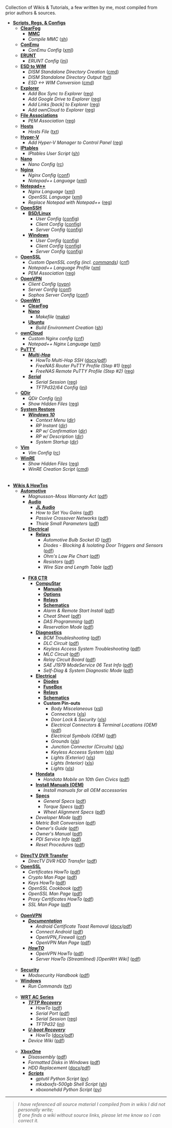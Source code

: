 Collection of Wikis & Tutorials, a few written by me, most compiled from prior authors & sources.

* [**Scripts, Regs, & Configs**](https://github.com/JW0914/Wikis/tree/master/Scripts%2BConfigs)
  * [**ClearFog**](https://github.com/JW0914/Wikis/tree/master/ClearFog)
    * [**MMC**](https://github.com/JW0914/Wikis/tree/master/ClearFog/MMC)
    * _Compile MMC_ ([sh](https://github.com/JW0914/Wikis/blob/master/ClearFog/compile_mmc.sh))
  * [**ConEmu**](https://github.com/JW0914/Wikis/tree/master/Scripts%2BConfigs/ConEmu)
    * _ConEmu Config_ ([xml](https://github.com/JW0914/Wikis/blob/master/Scripts%2BConfigs/ConEmu/ConEmu.xml))
  * [**ERUNT**](https://github.com/JW0914/Wikis/tree/master/Scripts%2BConfigs/ERUNT)
    * _ERUNT Config_ ([ini](https://github.com/JW0914/Wikis/blob/master/Scripts%2BConfigs/ERUNT/ERUNT.ini))
  * [**ESD to WIM**](https://github.com/JW0914/Wikis/tree/master/Scripts%2BConfigs/ESD%20to%20WIM)
    * _DISM Standalone Directory Creation_ ([cmd](https://github.com/JW0914/Wikis/tree/master/Scripts%2BConfigs/ESD%20to%20WIM/DISM-Creation.cmd))
    * _DISM Standalone Directory Output_ ([txt](https://github.com/JW0914/Wikis/tree/master/Scripts%2BConfigs/ESD%20to%20WIM/DISM%20Directory%20Output.txt))
    * _ESD <-> WIM Conversion_ ([cmd](https://github.com/JW0914/Wikis/tree/master/Scripts%2BConfigs/ESD%20to%20WIM/ESD-2-WIM.cmd))
  * [**Explorer**](https://github.com/JW0914/Wikis/tree/master/Scripts%2BConfigs/Explorer)
    * _Add Box Sync to Explorer_ ([reg](https://github.com/JW0914/Wikis/tree/master/Scripts%2BConfigs/Explorer/Add-Box-to-Nav-Bar.reg))
    * _Add Google Drive to Explorer_ ([reg](https://github.com/JW0914/Wikis/tree/master/Scripts%2BConfigs/Explorer/Add-Google-Drive-to-Explorer.reg))
    * _Add Links [back] to Explorer_ ([reg](https://github.com/JW0914/Wikis/tree/master/Scripts%2BConfigs/Explorer/Add-Links-%5Bback%5D-to-Nav-Bar.reg))
    * _Add ownCloud to Explorer_ ([reg](https://github.com/JW0914/Wikis/tree/master/Scripts%2BConfigs/Explorer/Add-OwnCloud-to-Explorer.reg))
  * [**File Associations**](https://github.com/JW0914/Wikis/tree/master/Scripts%2BConfigs/File%20Associations)
    * _PEM Association_ ([reg](https://github.com/JW0914/Wikis/tree/master/Scripts%2BConfigs/File%20Associations/PEM%20Association.reg))
  * [**Hosts**](https://github.com/JW0914/Wikis/tree/master/Scripts%2BConfigs/Hosts)
    * _Hosts File_ ([txt](https://github.com/JW0914/Wikis/blob/master/Scripts%2BConfigs/Hosts/hosts))
  * [**Hyper-V**](https://github.com/JW0914/Wikis/tree/master/Scripts%2BConfigs/Hyper-V)
    * _Add Hyper-V Manager to Control Panel_ ([reg](https://github.com/JW0914/Wikis/tree/master/Scripts%2BConfigs/Hyper-V/Add_Hyper-V_Manager_to_Control%20Panel.reg))
  * [**IPtables**](https://github.com/JW0914/Wikis/tree/master/Scripts%2BConfigs/IPtables)
    * _IPtables User Script_ ([sh](https://github.com/JW0914/Wikis/tree/master/Scripts%2BConfigs/IPtables/iptables_user-firewall.sh))
  * [**Nano**](https://github.com/JW0914/Wikis/blob/master/Scripts%2BConfigs/Nano)
    * _Nano Config_ ([rc](https://github.com/JW0914/Wikis/blob/master/Scripts%2BConfigs/Nano/.nanorc))
  * [**Nginx**](https://github.com/JW0914/Wikis/tree/master/Scripts%2BConfigs/Nginx)
    * _Nginx Config_ ([conf](https://github.com/JW0914/Wikis/tree/master/Scripts%2BConfigs/Nginx/nginx.conf))
    * _Notepad++ Language_ ([xml](https://github.com/JW0914/Wikis/tree/master/Scripts%2BConfigs/Nginx/Notepad%2B%2B_Nginx_Lang.xml))
  * [**Notepad++**](https://github.com/JW0914/Wikis/tree/master/Scripts%2BConfigs/Notepad%2B%2B)
    * _Nginx Language_ ([xml](https://github.com/JW0914/Wikis/tree/master/Scripts%2BConfigs/Notepad%2B%2B/Nginx%20%20Language%20Profile.xml))
    * _OpenSSL Language_ ([xml](https://github.com/JW0914/Wikis/tree/master/Scripts%2BConfigs/Notepad%2B%2B/OpenSSL%20Language%20Profile.xml))
    * _Replace Notepad with Notepad++_ ([reg](https://github.com/JW0914/Wikis/tree/master/Scripts%2BConfigs/Notepad%2B%2B/Replace-Notepad-with-Notepad%2B%2B.reg))
  * [**OpenSSH**](https://github.com/JW0914/Wikis/tree/master/Scripts%2BConfigs/OpenSSH)
    * [**BSD/Linux**](https://github.com/JW0914/Wikis/tree/master/Scripts%2BConfigs/OpenSSH/BSD-Linux)
      * _User Config_ ([config](https://github.com/JW0914/Wikis/tree/master/Scripts%2BConfigs/OpenSSH/config))
      * _Client Config_ ([config](https://github.com/JW0914/Wikis/tree/master/Scripts%2BConfigs/OpenSSH/ssh_config))
      * _Server Config_ ([config](https://github.com/JW0914/Wikis/tree/master/Scripts%2BConfigs/OpenSSH/sshd_config))
    * [**Windows**](https://github.com/JW0914/Wikis/tree/master/Scripts%2BConfigs/OpenSSH/Windows)
      * _User Config_ ([config](https://github.com/JW0914/Wikis/tree/master/Scripts%2BConfigs/OpenSSH/config%20(Win32-OpenSSH)))
      * _Client Config_ ([config](https://github.com/JW0914/Wikis/tree/master/Scripts%2BConfigs/OpenSSH/ssh_config%20(Win32-OpenSSH)))
      * _Server Config_ ([config](https://github.com/JW0914/Wikis/tree/master/Scripts%2BConfigs/OpenSSH/sshd_config%20(Win32-OpenSSH)))
  * [**OpenSSL**](https://github.com/JW0914/Wikis/tree/master/Scripts%2BConfigs/OpenSSL)
    * _Custom OpenSSL config (incl. [commands](https://github.com/JW0914/Wikis/tree/master/Scripts%2BConfigs/OpenSSL/ReadMe.md))_ ([cnf](https://github.com/JW0914/Wikis/tree/master/Scripts%2BConfigs/OpenSSL/openssl.cnf))
    * _Notepad++ Language Profile_ ([xml](https://github.com/JW0914/Wikis/tree/master/Scripts%2BConfigs/OpenSSL/Notepad%2B%2B%20OpenSSL%20Language%20Profile.xml)
    * _PEM Association_ ([reg](https://github.com/JW0914/Wikis/tree/master/Scripts%2BConfigs/OpenSSL/PEM%20Association.reg))
  * [**OpenVPN**](https://github.com/JW0914/Wikis/tree/master/Scripts%2BConfigs/OpenVPN)
    * _Client Config_ ([ovpn](https://github.com/JW0914/Wikis/tree/master/Scripts%2BConfigs/OpenVPN/Client.ovpn))
    * _Server Config_ ([conf](https://github.com/JW0914/Wikis/tree/master/Scripts%2BConfigs/OpenVPN/OpenVPN-Server.conf))
    * _Sophos Server Config_ ([conf](https://github.com/JW0914/Wikis/tree/master/Scripts%2BConfigs/OpenVPN/openvpn.conf-default))
  * [**OpenWrt**](https://github.com/JW0914/Wikis/tree/master/Scripts%2BConfigs/LEDE)
    * [**ClearFog**](https://github.com/JW0914/Wikis/tree/master/ClearFog)
    * [**Nano**](https://github.com/JW0914/Wikis/tree/master/Scripts%2BConfigs/LEDE/Nano)
      * _Makefile_ ([make](https://github.com/JW0914/Wikis/tree/master/Scripts%2BConfigs/LEDE/Nano/Makefile))
    * [**Ubuntu**](https://github.com/JW0914/Wikis/tree/master/Scripts%2BConfigs/LEDE)
      * _Build Environment Creation_ ([sh](https://github.com/JW0914/Wikis/tree/master/Scripts%2BConfigs/LEDE/lede-build.sh))
  * [**ownCloud**](https://github.com/JW0914/Wikis/tree/master/Scripts%2BConfigs/ownCloud)
    * _Custom Nginx config_ ([cnf](https://github.com/JW0914/Wikis/tree/master/Scripts%2BConfigs/ownCloud/nginx.conf))
    * _Notepad++ Nginx Language_ ([xml](https://github.com/JW0914/Wikis/tree/master/Scripts%2BConfigs/ownCloud/Notepad%2B%2B_Nginx_Lang.xml))
  * [**PuTTY**](https://github.com/JW0914/Wikis/tree/master/Scripts%2BConfigs/PuTTY)
    * [**_Multi-Hop_**](https://github.com/JW0914/Wikis/tree/master/Scripts%2BConfigs/PuTTY/Multi-Hop)
      * _HowTo Multi-Hop SSH_  ([docx](https://github.com/JW0914/Wikis/tree/master/Scripts%2BConfigs/PuTTY/Multi-Hop/How%20To%20Multi-Hop%20SSH.docx)/[pdf](https://github.com/JW0914/Wikis/tree/master/Scripts%2BConfigs/PuTTY/Multi-Hop/How%20To%20Multi-Hop%20SSH.pdf))
      * _FreeNAS Router PuTTY Profile (Step #1)_ ([reg](https://github.com/JW0914/Wikis/tree/master/Scripts%2BConfigs/PuTTY/Multi-Hop/PuTTY_Profile_OpenWRT_Remote.reg))
      * _FreeNAS Remote PuTTY Profile (Step #2)_ ([reg](https://github.com/JW0914/Wikis/tree/master/Scripts%2BConfigs/PuTTY/Multi-Hop/PuTTY_Profile_FreeNAS_Remote_Multi-hop.reg))
    * [**_Serial_**](https://github.com/JW0914/Wikis/tree/master/Scripts%2BConfigs/PuTTY/Serial)
      * _Serial Session_ ([reg](https://github.com/JW0914/Wikis/tree/master/Scripts%2BConfigs/PuTTY/Serial/Putty-Serial-Session.reg))
      * _TFTPd32/64 Config_ ([ini](https://github.com/JW0914/Wikis/tree/master/Scripts%2BConfigs/PuTTY/Serial/tftpd32.ini))
  * [**QDir**](https://github.com/JW0914/Wikis/tree/master/Scripts%2BConfigs/QDir)
    * _QDir Config_ ([ini](https://github.com/JW0914/Wikis/tree/master/Scripts%2BConfigs/QDir/Q-Dir.ini))
    * _Show Hidden Files_ ([reg](https://github.com/JW0914/Wikis/tree/master/Scripts%2BConfigs/QDir/ShowHiddenFiles.reg))
  * [**System Restore**](https://github.com/JW0914/Wikis/tree/master/Scripts%2BConfigs/System%20Restore)
    * [**_Windows 10_**](https://github.com/JW0914/Wikis/tree/master/Scripts%2BConfigs/System%20Restore/Windows%2010)
      * _Context Menu_ ([dir](https://github.com/JW0914/Wikis/tree/master/Scripts%2BConfigs/System%20Restore/Windows%2010/Context%20Menu))
      * _RP Instant_ ([dir](https://github.com/JW0914/Wikis/tree/master/Scripts%2BConfigs/System%20Restore/Windows%2010/RP%20Instant))
      * _RP w/ Confirmation_ ([dir](https://github.com/JW0914/Wikis/tree/master/Scripts%2BConfigs/System%20Restore/Windows%2010/RP%20with%20Confirmation))
      * _RP w/ Description_ ([dir](https://github.com/JW0914/Wikis/tree/master/Scripts%2BConfigs/System%20Restore/Windows%2010/RP%20with%20Description))
      * _System Startup_ ([dir](https://github.com/JW0914/Wikis/tree/master/Scripts%2BConfigs/System%20Restore/Windows%2010/System%20Startup))
  * [**Vim**](https://github.com/JW0914/Wikis/blob/master/Scripts%2BConfigs/Vim)
    * _Vim Config_ ([rc](https://github.com/JW0914/Wikis/blob/master/Scripts%2BConfigs/Vim/.vimrc))
  * [**WinRE**](https://github.com/JW0914/Wikis/tree/master/Scripts%2BConfigs/QDir)
    * _Show Hidden Files_ ([reg](https://github.com/JW0914/Wikis/tree/master/Scripts%2BConfigs/QDir/ShowHiddenFiles.reg))
    * _WinRE Creation Script_ ([cmd](https://github.com/JW0914/Wikis/tree/master/Scripts%2BConfigs/WinRE/WinRE-Create.cmd)) <br><br><br>
* [**Wikis & HowTos**](https://github.com/JW0914/Wikis)
  * [**Automotive**](https://github.com/JW0914/Wikis/tree/master/Automotive)
    * _Magnusson-Moss Warranty Act_ ([pdf](https://github.com/JW0914/Wikis/blob/master/Automotive/Magnusson-Moss%20Warranty%20Act.pdf))
    * [**Audio**](https://github.com/JW0914/Wikis/tree/master/Automotive/Audio)
      * [**JL Audio**](https://github.com/JW0914/Wikis/tree/master/Automotive/Audio/JL%20Audio)
      * _How to Set You Gains_ ([pdf](https://github.com/JW0914/Wikis/blob/master/Automotive/Audio/How%20to%20Set%20Your%20Gains.pdf))
      * _Passive Crossover Networks_ ([pdf](https://github.com/JW0914/Wikis/blob/master/Automotive/Audio/Passive%20Crossover%20Networks.pdf))
      * _Thiele Small Parameters_ ([pdf](https://github.com/JW0914/Wikis/blob/master/Automotive/Audio/Thiele-Small%20Parameters.pdf))
    * [**Electrical**](https://github.com/JW0914/Wikis/tree/master/Automotive/Electrical)
      * [**Relays**](https://github.com/JW0914/Wikis/tree/master/Automotive/Electrical/Relays)
        * _Automotive Bulb Socket ID_ ([pdf](https://github.com/JW0914/Wikis/blob/master/Automotive/Electrical/Automotive%20Bulb%20Socket%20ID.pdf))
        * _Diodes - Blocking & Isolating Door Triggers and Sensors_ ([pdf](https://github.com/JW0914/Wikis/blob/master/Automotive/Electrical/Diodes%20-%20Blocking%20%26%20Isolating%20Door%20Triggers%20and%20Sensors.pdf))
        * _Ohm's Law Pie Chart_ ([pdf](https://github.com/JW0914/Wikis/blob/master/Automotive/Electrical/Ohm's%20Law%20Pie%20Chart.pdf))
        * _Resistors_ ([pdf](https://github.com/JW0914/Wikis/blob/master/Automotive/Electrical/Resistors.pdf))
        * _Wire Size and Length Table_ ([pdf](https://github.com/JW0914/Wikis/blob/master/Automotive/Electrical/Wire%20Size%20%26%20Length%20Table.pdf)) <br><br>
    * [**FK8 CTR**](https://github.com/JW0914/Wikis/tree/master/Automotive/FK8%20CTR)
      * [**CompuStar**](https://github.com/JW0914/Wikis/tree/master/Automotive/FK8%20CTR/Compustar)
        * [**Manuals**](https://github.com/JW0914/Wikis/tree/master/Automotive/FK8%20CTR/Compustar/Manuals)
        * [**Options**](https://github.com/JW0914/Wikis/tree/master/Automotive/FK8%20CTR/Compustar/Options)
        * [**Relays**](https://github.com/JW0914/Wikis/tree/master/Automotive/FK8%20CTR/Compustar/Relays)
        * [**Schematics**](https://github.com/JW0914/Wikis/tree/master/Automotive/FK8%20CTR/Compustar/Schematics)
        * _Alarm & Remote Start Install_ ([pdf](https://github.com/JW0914/Wikis/blob/master/Automotive/FK8%20CTR/Compustar/Alarm%20%26%20Remote%20Start%20Install.pdf))
        * _Cheat Sheet_ ([pdf](https://github.com/JW0914/Wikis/blob/master/Automotive/FK8%20CTR/Compustar/Cheat%20Sheet.pdf))
        * _DAS Programming_ ([pdf](https://github.com/JW0914/Wikis/blob/master/Automotive/FK8%20CTR/Compustar/DAS%20Programming.pdf))
        * _Reservation Mode_ ([pdf](https://github.com/JW0914/Wikis/blob/master/Automotive/FK8%20CTR/Compustar/Reservation%20Mode.pdf))
      * [**Diagnostics**](https://github.com/JW0914/Wikis/tree/master/Automotive/FK8%20CTR/Diagnostics)
        * _BCM Troubleshooting_ ([pdf](https://github.com/JW0914/Wikis/blob/master/Automotive/FK8%20CTR/Diagnostics/BCM%20Troubleshooting.pdf))
        * _DLC Circuit_ ([pdf](https://github.com/JW0914/Wikis/blob/master/Automotive/FK8%20CTR/Diagnostics/DLC%20Circuit.pdf))
        * _Keyless Access System Troubleshooting_ ([pdf](https://github.com/JW0914/Wikis/blob/master/Automotive/FK8%20CTR/Diagnostics/Keyless%20Access%20System%20Troubleshooting.pdf))
        * _MLC Circuit_ ([pdf](https://github.com/JW0914/Wikis/blob/master/Automotive/FK8%20CTR/Diagnostics/MIL%20Circuit.pdf))
        * _Relay Circuit Board_ ([pdf](https://github.com/JW0914/Wikis/blob/master/Automotive/FK8%20CTR/Diagnostics/Relay%20Circuit%20Board%20Removal%2C%20Installation%2C%20%26%20Test%20761.pdf))
        * _SAE J1979 ModeService 06 Test Info_ ([pdf](https://github.com/JW0914/Wikis/blob/master/Automotive/FK8%20CTR/Diagnostics/SAE%20J1979%20ModeService%2006%20Test%20Information.pdf))
        * _Self-Diag & System Diagnostic Mode_ ([pdf](https://github.com/JW0914/Wikis/blob/master/Automotive/FK8%20CTR/Diagnostics/Self-Diag%20%26%20System%20Diagnostic%20Mode.pdf))
      * [**Electrical**](https://github.com/JW0914/Wikis/tree/master/Automotive/FK8%20CTR/Electrical)
        * [**Diodes**](https://github.com/JW0914/Wikis/tree/master/Automotive/FK8%20CTR/Electrical/Diodes)
        * [**FuseBox**](https://github.com/JW0914/Wikis/tree/master/Automotive/FK8%20CTR/Electrical/FuseBox)
        * [**Relays**](https://github.com/JW0914/Wikis/tree/master/Automotive/FK8%20CTR/Electrical/Relays)
        * [**Schematics**](https://github.com/JW0914/Wikis/tree/master/Automotive/FK8%20CTR/Electrical/Schematics)
        * **Custom Pin-outs**
          * _Body Miscelaneous_ ([xsl](https://github.com/JW0914/Wikis/blob/master/Automotive/FK8%20CTR/Electrical/Body%20Miscelaneous.xlsx))
          * _Connectors_ ([xls](https://github.com/JW0914/Wikis/blob/master/Automotive/FK8%20CTR/Electrical/Connectors.xlsx))
          * _Door Lock & Security_ ([xls](https://github.com/JW0914/Wikis/blob/master/Automotive/FK8%20CTR/Electrical/Door%20Locks%20%26%20Security.xlsx))
          * _Electrical Connectors & Terminal Locations (OEM)_ ([pdf](https://github.com/JW0914/Wikis/blob/master/Automotive/FK8%20CTR/Electrical/Electrical%20Connectors%20%26%20Terminal%20Locations%20(OEM).pdf))
          * _Electrical Symbols (OEM)_ ([pdf](https://github.com/JW0914/Wikis/blob/master/Automotive/FK8%20CTR/Electrical/Electrical%20Symbols%20(OEM).pdf))
          * _Grounds_ ([xls](https://github.com/JW0914/Wikis/blob/master/Automotive/FK8%20CTR/Electrical/Grounds.xlsx))
          * _Junction Connector (Circuits)_ ([xls](https://github.com/JW0914/Wikis/blob/master/Automotive/FK8%20CTR/Electrical/Junction%20Connector%20(Circuits).pdf))
          * _Keyless Acceess System_ ([xls](https://github.com/JW0914/Wikis/blob/master/Automotive/FK8%20CTR/Electrical/Keyless%20Access%20System.xlsx))
          * _Lights (Exterior)_ ([xls](https://github.com/JW0914/Wikis/blob/master/Automotive/FK8%20CTR/Electrical/Lights%20(Exterior).xlsx))
          * _Lights (Interior)_ ([xls](https://github.com/JW0914/Wikis/blob/master/Automotive/FK8%20CTR/Electrical/Lights%20(Interior).xlsx))
          * _Lights_ ([xls](https://github.com/JW0914/Wikis/blob/master/Automotive/FK8%20CTR/Electrical/Lights.xlsx))
      * [**Hondata**](https://github.com/JW0914/Wikis/tree/master/Automotive/FK8%20CTR/Hondata)
        * _Hondata Mobile on 10th Gen Civics_ ([pdf](https://github.com/JW0914/Wikis/blob/master/Automotive/FK8%20CTR/Hondata/Hondata%20Mobile%20on%2010th%20Gen%20Civics.pdf))
      * [**Install Manuals (OEM)**](https://github.com/JW0914/Wikis/tree/master/Automotive/FK8%20CTR/Install%20Manuals%20(OEM))
        * _Install manuals for all OEM accessories_
      * [**Specs**](https://github.com/JW0914/Wikis/tree/master/Automotive/FK8%20CTR/Specs)
        * _General Specs_ ([pdf](https://github.com/JW0914/Wikis/blob/master/Automotive/FK8%20CTR/Specs/General%20Specs.pdf))
        * _Torque Specs_ ([pdf](https://github.com/JW0914/Wikis/blob/master/Automotive/FK8%20CTR/Specs/Torque%20Specs.pdf))
        * _Wheel Alignment Specs_ ([pdf](https://github.com/JW0914/Wikis/blob/master/Automotive/FK8%20CTR/Specs/Wheel%20Alignment%20Specs.pdf))
      * _Developer Mode_ ([pdf](https://github.com/JW0914/Wikis/blob/master/Automotive/FK8%20CTR/Developer%20Mode.pdf))
      * _Metric Bolt Conversion_ ([pdf](https://github.com/JW0914/Wikis/blob/master/Automotive/Metric%20Bolt%20Conversion.pdf))
      * _Owner's Guide_ ([pdf](https://github.com/JW0914/Wikis/blob/master/Automotive/FK8%20CTR/Owner's%20Guide.pdf))
      * _Owner's Manual_ ([pdf](https://github.com/JW0914/Wikis/blob/master/Automotive/FK8%20CTR/Owner's%20Manual.pdf))
      * _PDI Service Info_ ([pdf](https://github.com/JW0914/Wikis/blob/master/Automotive/FK8%20CTR/PDI%20Service%20Info.pdf))
      * _Reset Procedures_ ([pdf](https://github.com/JW0914/Wikis/blob/master/Automotive/FK8%20CTR/Reset%20Procedures.pdf)) <br><br>
  * [**DirecTV DVR Transfer**](https://github.com/JW0914/Wikis/tree/master/DirecTV-DVR-Transfer)
    * _DirecTV DVR HDD Transfer_ ([pdf](https://github.com/JW0914/Wikis/blob/32de2e17f45c2c39b45f2dda15544ffc5d19bbc9/docs/pdf/DirecTV_DVR_HDD_Transfer.pdf))
  * [**OpenSSL**](https://github.com/JW0914/Wikis/tree/master/OpenSSL)
    * _Certificates HowTo_ ([pdf](https://github.com/JW0914/Wikis/tree/master/OpenSSL/Certificates%20HowTo.pdf))
    * _Crypto Man Page_ ([pdf](https://github.com/JW0914/Wikis/tree/master/OpenSSL/Crypto%20Man%20Page%20-%20OpenSSL%20Cryptographic%20Library.pdf))
    * _Keys HowTo_ ([pdf](https://github.com/JW0914/Wikis/tree/master/OpenSSL/Keys%20HowTo.pdf))
    * _OpenSSL Cookbook_ ([pdf](https://github.com/JW0914/Wikis/tree/master/OpenSSL/OpenSSL%20Cookbook.pdf))
    * _OpenSSL Man Page_ ([pdf](https://github.com/JW0914/Wikis/tree/master/OpenSSL/OpenSSL%20Man%20Page.pdf))
    * _Proxy Certificates HowTo_ ([pdf](https://github.com/JW0914/Wikis/tree/master/OpenSSL/Proxy%20Certificates%20HowTo.pdf))
    * _SSL Man Page_ ([pdf](https://github.com/JW0914/Wikis/tree/master/OpenSSL/SSL%20Man%20Page%20-%20TLS%20library%20%5BOpenSSL%5D.pdf)) <br><br>
  * [**OpenVPN**](https://github.com/JW0914/Wikis/tree/master/OpenVPN)
    * [**_Documentation_**](https://github.com/JW0914/Wikis/tree/master/OpenVPN/Documentation)
      * _Android Certificate Toast Removal_ ([docx](https://github.com/JW0914/Wikis/tree/master/OpenVPN/Documentation/Android%20Certificate%20Toast%20Removal.docx)/[pdf](https://github.com/JW0914/Wikis/tree/master/OpenVPN/Documentation/Android%20Certificate%20Toast%20Removal.pdf))
      * _Connect Android_ ([pdf](https://github.com/JW0914/Wikis/tree/master/OpenVPN/Documentation/OpenVPN%20Connect%20Android.pdf))
      * _OpenVPN_Firewall_ ([cnf](https://github.com/JW0914/Wikis/tree/master/OpenVPN/Documentation/OpenVPN%20Firewall.cnf))
      * _OpenVPN Man Page_ ([pdf](https://github.com/JW0914/Wikis/tree/master/OpenVPN/Documentation/OpenVPN%20Man%20Page.pdf))
    * [**_HowTO_**](https://github.com/JW0914/Wikis/tree/master/OpenVPN/HowTO)
      * _OpenVPN HowTo_ ([pdf](https://github.com/JW0914/Wikis/tree/master/OpenVPN/HowTO/OpenVPN%20HowTO.pdf))
      * _Server HowTo (Streamlined) [OpenWrt Wiki]_ ([pdf](https://github.com/JW0914/Wikis/tree/master/OpenVPN/HowTO/OpenVPN%20Server%20HowTo%20(Streamlined)%20%5BOpenWrt%20Wiki%5D.pdf)) <br><br>
  * [**Security**](https://github.com/JW0914/Wikis/tree/master/Security)
    * _Modsecurity Handbook_ ([pdf](https://github.com/JW0914/Wikis/tree/master/Security/ModSecurity/Modsecurity%20Handbook.pdf))
  * [**Windows**](https://github.com/JW0914/Wikis/tree/master/Windows/Run)
    * _Run Commands_ ([txt](https://github.com/JW0914/Wikis/blob/master/Windows/Run/Commands.txt)) <br><br>
  * [**WRT AC Series**](https://github.com/JW0914/Wikis/tree/master/WRT-AC-Series)
    * [**_TFTP Recovery_**](https://github.com/JW0914/Wikis/tree/master/WRT-AC-Series/TFTP%20Recovery)
      * _HowTo_ ([pdf](https://github.com/JW0914/Wikis/tree/master/WRT-AC-Series/TFTP%20Recovery/TFTP%20Recovery.pdf))
      * _Serial Port_ ([pdf](https://github.com/JW0914/Wikis/tree/master/WRT-AC-Series/TFTP%20Recovery/WRT1X00AC(S)%20Serial%20Port.pdf))
      * _Serial Session_ ([reg](https://github.com/JW0914/Wikis/tree/master/WRT-AC-Series/TFTP%20Recovery/Putty-Serial-Session.reg))
      * _TFTPd32_ ([ini](https://github.com/JW0914/Wikis/tree/master/WRT-AC-Series/TFTP%20Recovery/tftpd32.ini))		
    * [**_U-boot Recovery_**](https://github.com/JW0914/Wikis/tree/master/WRT-AC-Series/U-boot%20Recovery)
      * _HowTo_ ([docx](https://github.com/JW0914/Wikis/tree/master/WRT-AC-Series/U-boot%20Recovery/u-Boot%20Recovery.docx)/[pdf](https://github.com/JW0914/Wikis/tree/master/WRT-AC-Series/U-boot%20Recovery/u-Boot%20Recovery.pdf))
    * _Device Wiki_ ([pdf](https://github.com/JW0914/Wikis/tree/master/WRT-AC-Series/WRT1X00AC(S)%20Wiki.pdf)) <br><br>
  * [**XboxOne**](https://github.com/JW0914/Wikis/tree/master/XboxOne)
    * _Disassembly_ ([pdf](https://github.com/JW0914/Wikis/tree/master/XboxOne/Xbox%20One%20Disassembly.pdf))
    * _Formatted Disks in Windows_ ([pdf](https://github.com/JW0914/Wikis/tree/master/XboxOne/Xbox%20One%20Formatted%20Disks%20in%20Windows.pdf))
    * _HDD Replacement_ ([docx](https://github.com/JW0914/Wikis/tree/master/XboxOne/Xbox%20One%20HDD%20Replacement.docx)/[pdf](https://github.com/JW0914/Wikis/tree/master/XboxOne/Xbox%20One%20HDD%20Replacement.pdf))
    * [**_Scripts_**](https://github.com/JW0914/Wikis/tree/master/XboxOne/Scripts)
      *	_gptutil Python Script_ ([py](https://github.com/JW0914/Wikis/tree/master/XboxOne/Scripts/gptutil.py))
      *	_mkxboxfs-500gb Shell Script_ ([sh](https://github.com/JW0914/Wikis/tree/master/XboxOne/Scripts/mkxboxfs-500gb.sh))
      * _xboxonehdd Python Script_ ([py](https://github.com/JW0914/Wikis/tree/master/XboxOne/Scripts/xboxonehdd.py))


---
> _I have referenced all source material I compiled from in wikis I did not personally write;           
>          If one finds a wiki without source links, please let me know so I can correct it._
